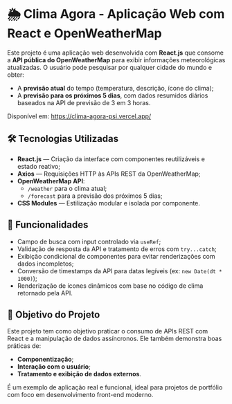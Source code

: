 # 🌦️ Clima Agora - Aplicação Web com React e OpenWeatherMap

Este projeto é uma aplicação web desenvolvida com **React.js** que consome a **API pública do OpenWeatherMap** para exibir informações meteorológicas atualizadas. O usuário pode pesquisar por qualquer cidade do mundo e obter:

- A **previsão atual** do tempo (temperatura, descrição, ícone do clima);
- A **previsão para os próximos 5 dias**, com dados resumidos diários baseados na API de previsão de 3 em 3 horas.

Disponível em: https://clima-agora-psi.vercel.app/

## 🛠️ Tecnologias Utilizadas

- **React.js** — Criação da interface com componentes reutilizáveis e estado reativo;
- **Axios** — Requisições HTTP às APIs REST da OpenWeatherMap;
- **OpenWeatherMap API**:
  - `/weather` para o clima atual;
  - `/forecast` para a previsão dos próximos 5 dias;
- **CSS Modules** — Estilização modular e isolada por componente.

## 📌 Funcionalidades

- Campo de busca com input controlado via `useRef`;
- Validação de resposta da API e tratamento de erros com `try...catch`;
- Exibição condicional de componentes para evitar renderizações com dados incompletos;
- Conversão de timestamps da API para datas legíveis (ex: `new Date(dt * 1000)`);
- Renderização de ícones dinâmicos com base no código de clima retornado pela API.

## 🚀 Objetivo do Projeto

Este projeto tem como objetivo praticar o consumo de APIs REST com React e a manipulação de dados assíncronos. Ele também demonstra boas práticas de:

- **Componentização**;
- **Interação com o usuário**;
- **Tratamento e exibição de dados externos**.

É um exemplo de aplicação real e funcional, ideal para projetos de portfólio com foco em desenvolvimento front-end moderno.
